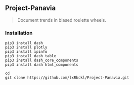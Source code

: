 ## Project-Panavia
> Document trends in biased roulette wheels.

### Installation
```
pip3 install dash
pip3 install plotly
pip3 install ipinfo
pip3 install dash_table
pip3 install dash_core_components
pip3 install dash html_components

cd
git clone https://github.com/lxRbckl/Project-Panavia.git
```
